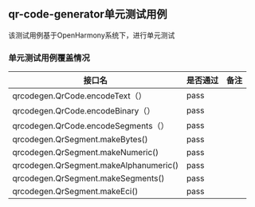 ## qr-code-generator单元测试用例

该测试用例基于OpenHarmony系统下，进行单元测试

### 单元测试用例覆盖情况

|接口名 | 是否通过 |备注|
|---|---|---|
|qrcodegen.QrCode.encodeText（）|pass|
|qrcodegen.QrCode.encodeBinary（）|pass|
|qrcodegen.QrCode.encodeSegments（）|pass|
|qrcodegen.QrSegment.makeBytes()|pass|
|qrcodegen.QrSegment.makeNumeric()|pass|
|qrcodegen.QrSegment.makeAlphanumeric()|pass|
|qrcodegen.QrSegment.makeSegments()|pass|
|qrcodegen.QrSegment.makeEci()|pass|